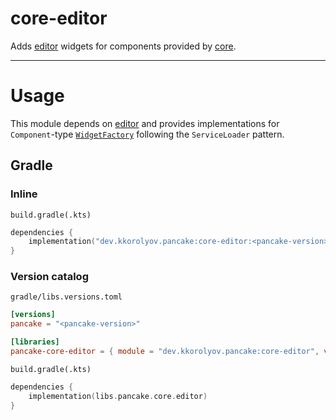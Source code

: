 # core-editor

Adds [editor](../../editor/README.md) widgets for components provided by [core](../README.md).

---

# Usage

This module depends on [editor](../../editor/README.md) and provides implementations for `Component`-type [`WidgetFactory`](../../editor/src/main/kotlin/dev/kkorolyov/pancake/editor/factory/WidgetFactory.kt) following the `ServiceLoader` pattern.

## Gradle

### Inline

`build.gradle(.kts)`

```kotlin
dependencies {
	implementation("dev.kkorolyov.pancake:core-editor:<pancake-version>")
}
```

### Version catalog

`gradle/libs.versions.toml`

```toml
[versions]
pancake = "<pancake-version>"

[libraries]
pancake-core-editor = { module = "dev.kkorolyov.pancake:core-editor", version.ref = "pancake" }
```

`build.gradle(.kts)`

```kotlin
dependencies {
	implementation(libs.pancake.core.editor)
}
```
